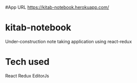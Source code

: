 #App URL
https://kitab-notebook.herokuapp.com/

# kitab-notebook
Under-construction note taking application using react-redux

# Tech used
React
Redux
EditorJs
